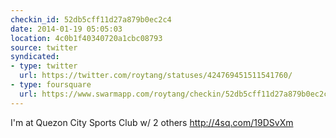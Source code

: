 ```yaml
---
checkin_id: 52db5cff11d27a879b0ec2c4
date: 2014-01-19 05:05:03
location: 4c0b1f40340720a1cbc08793
source: twitter
syndicated:
- type: twitter
  url: https://twitter.com/roytang/statuses/424769451511541760/
- type: foursquare
  url: https://www.swarmapp.com/roytang/checkin/52db5cff11d27a879b0ec2c4
---
```


I'm at Quezon City Sports Club w/ 2 others http://4sq.com/19DSvXm